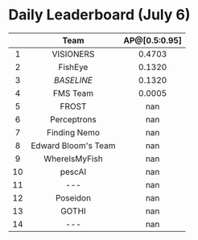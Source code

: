 # Daily Leaderboard (July 6)

|| Team | AP@[0.5:0.95] |
| :---: | :---: | :---: |
| 1 | VISIONERS | 0.4703 |
| 2 | FishEye | 0.1320 |
| 3 | *BASELINE* | 0.1320 |
| 4 | FMS Team | 0.0005 |
| 5 | FROST | nan |
| 6 | Perceptrons | nan |
| 7 | Finding Nemo | nan |
| 8 | Edward Bloom's Team | nan |
| 9 | WhereIsMyFish | nan |
| 10 | pescAI | nan |
| 11 | --- | nan |
| 12 | Poseidon | nan |
| 13 | GOTHI | nan |
| 14 | --- | nan |

